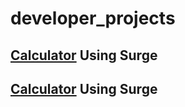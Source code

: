 # developer_projects

## <a href="http://calc123.surge.sh/" target="_blank">Calculator</a> Using Surge
## <a href="http://js-circle.surge.sh/" target="_blank">Calculator</a> Using Surge
